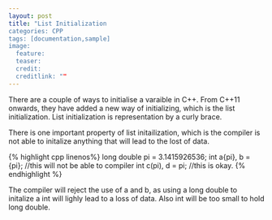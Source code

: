 ```yaml
---
layout: post
title: "List Initialization
categories: CPP
tags: [documentation,sample]
image:
  feature: 
  teaser:  
  credit: 
  creditlink: ""
---
```


There are a couple of ways to  initialise a varaible in C++. From C++11 onwards, they have added a new way of initializing, which is the list initialization. 
List initialization is representation by a curly brace. 

There is one important property of list initailization, which is the compiler is not able to initalize anything that will lead to the lost of data.

{% highlight cpp linenos%}
long double pi = 3.1415926536;
int a{pi}, b = {pi}; //this will not be able to compiler
int c(pi), d = pi; //this is okay.
{% endhighlight %}

The compiler will reject the use of a and b, as using a long double to initalize a int will lighly lead to a loss of data.
Also int will be too small to hold long double. 


